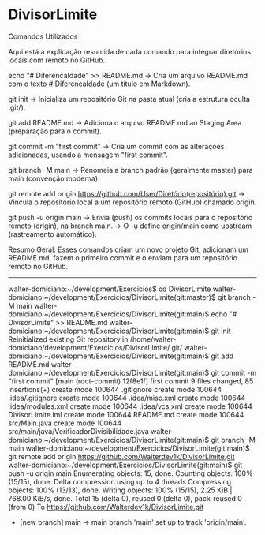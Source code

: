 # DivisorLimite

Comandos Utilizados

Aqui está a explicação resumida de cada comando para integrar diretórios locais com remoto no GitHub.

echo "# DiferencaIdade" >> README.md
→ Cria um arquivo README.md com o texto # DiferencaIdade (um título em Markdown).

git init
→ Inicializa um repositório Git na pasta atual (cria a estrutura oculta .git/).

git add README.md
→ Adiciona o arquivo README.md ao Staging Area (preparação para o commit).

git commit -m "first commit"
→ Cria um commit com as alterações adicionadas, usando a mensagem "first commit".

git branch -M main
→ Renomeia a branch padrão (geralmente master) para main (convenção moderna).

git remote add origin https://github.com/User/Diretório(repositório).git
→ Vincula o repositório local a um repositório remoto (GitHub) chamado origin.

git push -u origin main
→ Envia (push) os commits locais para o repositório remoto (origin), na branch main.
→ O -u define origin/main como upstream (rastreamento automático).

Resumo Geral:
Esses comandos criam um novo projeto Git, adicionam um README.md, fazem o primeiro commit e o enviam para um repositório remoto no GitHub.

*******************************************************************************************************************************

walter-domiciano:~/development/Exercicios$ cd DivisorLimite
walter-domiciano:~/development/Exercicios/DivisorLimite(git:master)$ git branch -M main
walter-domiciano:~/development/Exercicios/DivisorLimite(git:main)$ echo "# DivisorLimite" >> README.md
walter-domiciano:~/development/Exercicios/DivisorLimite(git:main)$ git init
Reinitialized existing Git repository in /home/walter-domiciano/development/Exercicios/DivisorLimite/.git/
walter-domiciano:~/development/Exercicios/DivisorLimite(git:main)$ git add README.md
walter-domiciano:~/development/Exercicios/DivisorLimite(git:main)$ git commit -m "first commit"
[main (root-commit) 12f8e1f] first commit
 9 files changed, 85 insertions(+)
 create mode 100644 .gitignore
 create mode 100644 .idea/.gitignore
 create mode 100644 .idea/misc.xml
 create mode 100644 .idea/modules.xml
 create mode 100644 .idea/vcs.xml
 create mode 100644 DivisorLimite.iml
 create mode 100644 README.md
 create mode 100644 src/Main.java
 create mode 100644 src/main/java/VerificadorDivisibilidade.java
walter-domiciano:~/development/Exercicios/DivisorLimite(git:main)$ git branch -M main
walter-domiciano:~/development/Exercicios/DivisorLimite(git:main)$ git remote add origin https://github.com/Walterdev1k/DivisorLimite.git
walter-domiciano:~/development/Exercicios/DivisorLimite(git:main)$ git push -u origin main
Enumerating objects: 15, done.
Counting objects: 100% (15/15), done.
Delta compression using up to 4 threads
Compressing objects: 100% (13/13), done.
Writing objects: 100% (15/15), 2.25 KiB | 768.00 KiB/s, done.
Total 15 (delta 0), reused 0 (delta 0), pack-reused 0 (from 0)
To https://github.com/Walterdev1k/DivisorLimite.git
 * [new branch]      main -> main
branch 'main' set up to track 'origin/main'.

